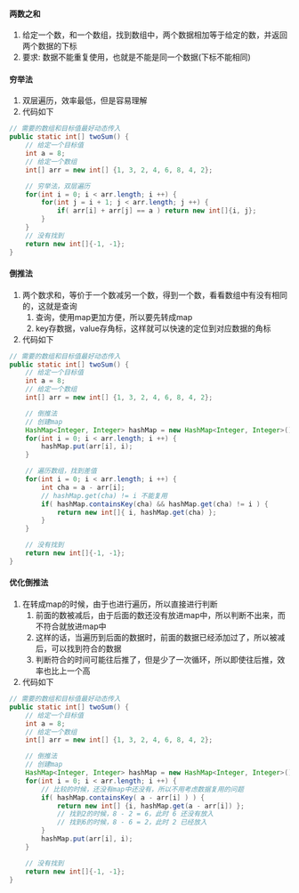 

#### 两数之和

1. 给定一个数，和一个数组，找到数组中，两个数据相加等于给定的数，并返回两个数据的下标
2. 要求: 数据不能重复使用，也就是不能是同一个数据(下标不能相同)



#### 穷举法
1. 双层遍历，效率最低，但是容易理解
2. 代码如下
```java
// 需要的数组和目标值最好动态传入
public static int[] twoSum() {
    // 给定一个目标值
    int a = 8;
    // 给定一个数组
    int[] arr = new int[] {1, 3, 2, 4, 6, 8, 4, 2};

    // 穷举法，双层遍历
    for(int i = 0; i < arr.length; i ++) {
        for(int j = i + 1; j < arr.length; j ++) {
            if( arr[i] + arr[j] == a ) return new int[]{i, j};
        }
    }
    // 没有找到
    return new int[]{-1, -1};
}
```



#### 倒推法
1. 两个数求和，等价于一个数减另一个数，得到一个数，看看数组中有没有相同的，这就是查询
   1. 查询，使用map更加方便，所以要先转成map
   2. key存数据，value存角标，这样就可以快速的定位到对应数据的角标
2. 代码如下
```java
// 需要的数组和目标值最好动态传入
public static int[] twoSum() {
    // 给定一个目标值
    int a = 8;
    // 给定一个数组
    int[] arr = new int[] {1, 3, 2, 4, 6, 8, 4, 2};

    // 倒推法
    // 创建map
    HashMap<Integer, Integer> hashMap = new HashMap<Integer, Integer>();
    for(int i = 0; i < arr.length; i ++) {
        hashMap.put(arr[i], i);
    }

    // 遍历数组，找到差值
    for(int i = 0; i < arr.length; i ++) {
        int cha = a - arr[i];
        // hashMap.get(cha) != i 不能复用
        if( hashMap.containsKey(cha) && hashMap.get(cha) != i ) {
            return new int[]{ i, hashMap.get(cha) };
        }
    }

    // 没有找到
    return new int[]{-1, -1};
}
```



#### 优化倒推法
1. 在转成map的时候，由于也进行遍历，所以直接进行判断
   1. 前面的数被减后，由于后面的数还没有放进map中，所以判断不出来，而不符合就放进map中
   2. 这样的话，当遍历到后面的数据时，前面的数据已经添加过了，所以被减后，可以找到符合的数据
   3. 判断符合的时间可能往后推了，但是少了一次循环，所以即使往后推，效率也比上一个高
2. 代码如下
```java
// 需要的数组和目标值最好动态传入
public static int[] twoSum() {
    // 给定一个目标值
    int a = 8;
    // 给定一个数组
    int[] arr = new int[] {1, 3, 2, 4, 6, 8, 4, 2};

    // 倒推法
    // 创建map
    HashMap<Integer, Integer> hashMap = new HashMap<Integer, Integer>();
    for(int i = 0; i < arr.length; i ++) {
        // 比较的时候，还没有map中还没有，所以不用考虑数据复用的问题
        if( hashMap.containsKey( a - arr[i] ) ) {
            return new int[] {i, hashMap.get(a - arr[i]) };
            // 找到2的时候，8 - 2 = 6，此时 6 还没有放入
            // 找到6的时候，8 - 6 = 2，此时 2 已经放入
        }
        hashMap.put(arr[i], i);
    }

    // 没有找到
    return new int[]{-1, -1};
}
```